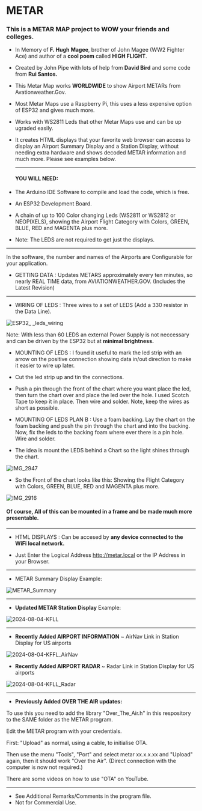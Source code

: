 # METAR
### This is a METAR MAP project to WOW your friends and colleges.

+ In Memory of **F. Hugh Magee**, brother of John Magee (WW2 Fighter Ace) and author of a **cool poem** called **HIGH FLIGHT**.
+ Created by John Pipe with lots of help from **David Bird** and some code from **Rui Santos.**

+ This Metar Map works **WORLDWIDE** to show Airport METARs from Avationweather.Gov.

+ Most Metar Maps use a Raspberry Pi, this uses a less expensive option of ESP32 and gives much more.
  
+ Works with WS2811 Leds that other Metar Maps use and can be up ugraded easily.

+ It creates HTML displays that your favorite web browser can access to display an Airport Summary Display and a Station Display, without needing extra hardware and shows decoded METAR information and much more.  Please see examples below.

  ---
  #### YOU WILL NEED:
 + The Arduino IDE Software to compile and load the code, which is free.
 + An ESP32 Development Board.
 +  A chain of up to 100 Color changing Leds (WS2811 or WS2812 or NEOPIXELS), showing the Airport Flight Category with Colors, GREEN, BLUE, RED and MAGENTA plus more.
 +  Note: The LEDS are not required to get just the displays.
---

In the software, the number and names of the Airports are Configurable for your application.

+ GETTING DATA : Updates METARS approximately every ten minutes, so nearly REAL TIME data, from AVIATIONWEATHER.GOV.  (Includes the Latest Revision)
---

+ WIRING OF LEDS : Three wires to  a set of LEDS (Add a 330 resistor in the Data Line).

![ESP32_ _leds_wiring](https://user-images.githubusercontent.com/24758833/197342655-f6e17e1f-f41f-4e63-b6c1-63a42799240c.png)

Note: With less than 60 LEDS an external Power Supply is not neccessary and can be driven by the ESP32 but at **minimal brightness.**

+ MOUNTING OF LEDS : I found it useful to mark the led strip with an arrow on the positive connection showing data in/out direction to make it easier to wire up later.
+ Cut the led strip up and tin the connections.
+ Push a pin through the front of the chart where you want place the led, then turn the chart over and place the led over the hole.  I used Scotch Tape to keep it in place.  Then wire and solder.  Note, keep the wires as short as possible.
+ MOUNTING OF LEDS PLAN B : Use a foam backing. Lay the chart on the foam backing and push the pin through the chart and into the backing.  Now, fix the leds to the backing foam where ever there is a pin hole.  Wire and solder.

+ The idea is mount the LEDS behind a Chart so the light shines through the chart.

![IMG_2947](https://user-images.githubusercontent.com/24758833/157293897-e3d9f13f-debc-4f80-a27e-ef0c16ccbe5c.JPG)


+ So the Front of the chart looks like this: Showing the Flight Category with Colors, GREEN, BLUE, RED and MAGENTA plus more.

![IMG_2916](https://user-images.githubusercontent.com/24758833/157294109-c94372d3-fa67-4a66-8e46-7be0fdde13f8.JPG)

#### Of course, All of this can be mounted in a frame and be made much more presentable.

---

+ HTML DISPLAYS : Can be accesed by **any device connected to the WiFi local network.**

+ Just Enter the Logical Address http://metar.local or the IP Address in your Browser.

---

+ METAR Summary Display Example:

![METAR_Summary](https://user-images.githubusercontent.com/24758833/197342754-2bac1db7-003e-47b2-8072-c6f3a0c6f7f8.png)

---

+ **Updated METAR Station Display** Example:

![2024-08-04-KFLL](https://github.com/user-attachments/assets/be266e73-e3f8-47f0-a2a8-6efdb23cfa61)

---
+ **Recently Added  AIRPORT INFORMATION**  ~  AirNav Link in Station Display for US airports

![2024-08-04-KFFL_AirNav](https://github.com/user-attachments/assets/09c26d76-98c2-424a-830e-2b9cf100d2bd)

 + **Recently Added  AIRPORT RADAR**  ~  Radar Link in Station Display for US airports

![2024-08-04-KFLL_Radar](https://github.com/user-attachments/assets/8880e728-0b18-411c-9fa9-31f1432b6336)

---

+ **Previously Added OVER THE AIR updates:**

To use this you need to add the library "Over_The_Air.h" in this respository to the SAME folder as the METAR program.

Edit the METAR program with your credentials.

First: "Upload" as normal, using a cable, to initialise OTA.

Then use the menu  "Tools", "Port" and select  metar xx.x.x.xx and "Upload" again, then it should work "Over the Air".  (Direct connection with the computer is now not required.)

There are some videos on how to use "OTA" on YouTube.

---

+ See Additional Remarks/Comments in the program file.
+ Not for Commercial Use.
